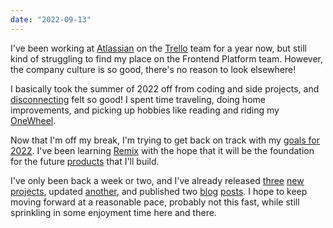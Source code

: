 ```yaml
---
date: "2022-09-13"
---
```


I've been working at [Atlassian][atlassian] on the [Trello][trello] team for a year now, but still kind of struggling to find my place on the Frontend Platform team. However, the company culture is so good, there's no reason to look elsewhere!

I basically took the summer of 2022 off from coding and side projects, and [disconnecting][disconnecting] felt so good! I spent time traveling, doing home improvements, and picking up hobbies like reading and riding my [OneWheel][onewheel].

Now that I'm off my break, I'm trying to get back on track with my [goals for 2022][goals]. I've been learning [Remix][remix] with the hope that it will be the foundation for the future [products][products] that I'll build.

I've only been back a week or two, and I've already released [three][remix-starter] [new][plop-helper-includes] [projects][plop-generator-remix-route], updated [another][bg-snippets], and published two [blog][disconnecting] [posts][profiling-node-scripts]. I hope to keep moving forward at a reasonable pace, probably not this fast, while still sprinkling in some enjoyment time here and there.

[disconnecting]: /blog/disconnecting
[atlassian]: https://atlassian.com
[trello]: https://trello.com
[onewheel]: https://onewheel.com
[goals]: /blog/goals-for-2022
[remix]: https://remix.run
[products]: /blog/goals-for-2022#products
[remix-starter]: https://github.com/bradgarropy/remix-starter
[plop-helper-includes]: https://github.com/bradgarropy/plop-helper-includes
[plop-generator-remix-route]: https://github.com/bradgarropy/plop-generator-remix-route
[bg-snippets]: https://github.com/bradgarropy/vscode-snippets
[profiling-node-scripts]: /blog/profiling-node-scripts

